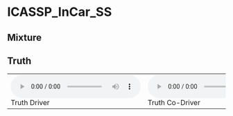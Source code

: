# ICASSP_InCar_SS



## Mixture



## Truth

<table>
  <tr>
    <td>
      <audio controls>
        <source src="Audio_samples/MusicTruth_0_set1.wav" type="audio/wav">
        Your browser does not support the audio element.
      </audio>
      <figcaption> Truth Driver </figcaption>
    </td>
    <td>
      <audio controls>
        <source src="Audio_samples/MusicTruth_0_set1.wav" type="audio/wav">
        Your browser does not support the audio element.
      </audio>
      <figcaption> Truth  Co-Driver </figcaption>
    </td>
    <td>
      <audio controls>
        <source src="Audio_samples/MusicTruth_0_set1.wav" type="audio/wav">
        Your browser does not support the audio element.
      </audio>
      <figcaption> Truth  Passenger </figcaption>
    </td>
    <td>
      <audio controls>
        <source src="Audio_samples/MusicTruth_0_set1.wav" type="audio/wav">
        Your browser does not support the audio element.
      </audio>
      <figcaption> Truth  Co-Passenger </figcaption>
    </td>
  </tr>
</table>







